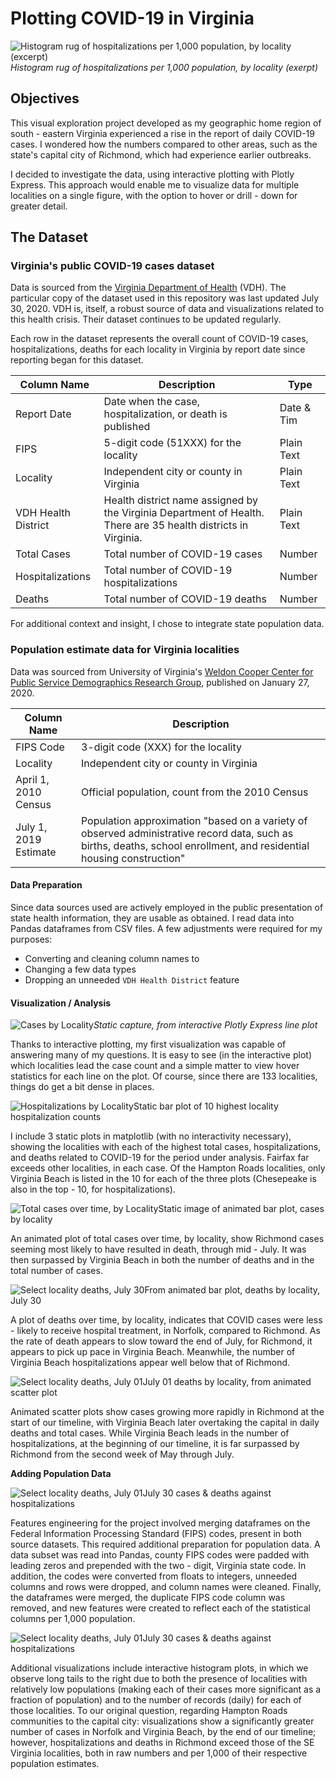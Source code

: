 # Plotting COVID-19 in Virginia

![Histogram rug of hospitalizations per 1,000 population, by locality (excerpt)](/images/histogram-rug.png)_Histogram rug of hospitalizations per 1,000 population, by locality (exerpt)_

## Objectives
This visual exploration project developed as my geographic home region of south - eastern Virginia experienced a rise in the report of daily COVID-19 cases. I wondered how the numbers compared to other areas, such as the state's capital city of Richmond, which had experience earlier outbreaks.

I decided to investigate the data, using interactive plotting with Plotly Express. This approach would enable me to visualize data for multiple localities on a single figure, with the option to hover or drill - down for greater detail.

## The Dataset
### Virginia's public COVID-19 cases dataset

Data is sourced from the [Virginia Department of Health](https://www.vdh.virginia.gov/coronavirus/) (VDH). The particular copy of the dataset used in this repository was last updated July 30, 2020. VDH is, itself, a robust source of data and visualizations related to this health crisis. Their dataset continues to be updated regularly.

Each row in the dataset represents the overall count of COVID-19 cases, hospitalizations, deaths for each locality in Virginia by report date since reporting began for this dataset.

Column Name |	Description	| Type
--- | --- | ---
Report Date |	Date when the case, hospitalization, or death is published |	Date & Tim
FIPS |	5-digit code (51XXX) for the locality |	Plain Text
Locality |	Independent city or county in Virginia |	Plain Text
VDH Health District |	Health district name assigned by the Virginia Department of Health. There are 35 health districts in Virginia. |	Plain Text
Total Cases |	Total number of COVID-19 cases |	Number
Hospitalizations |	Total number of COVID-19 hospitalizations |	Number
Deaths |	Total number of COVID-19 deaths |	Number

For additional context and insight, I chose to integrate state population data.

### Population estimate data for Virginia localities

Data was sourced from University of Virginia's [Weldon Cooper Center for Public Service Demographics Research Group](https://demographics.coopercenter.org/virginia-population-estimates), published  on January 27, 2020.

Column Name |	Description
--- | ---
FIPS Code |	3-digit code (XXX) for the locality 	 	
Locality | Independent city or county in Virginia
April 1, 2010 Census| Official population, count from the 2010 Census
July 1, 2019 Estimate | Population approximation "based on a variety of observed administrative record data, such as births, deaths, school enrollment, and residential housing construction"

#### Data Preparation

Since data sources used are actively employed in the public presentation of state health information, they are usable as obtained. I read data into Pandas dataframes from CSV files. A few adjustments were required for my purposes:
* Converting and cleaning column names to
* Changing a few data types
* Dropping an unneeded `VDH Health District` feature

#### Visualization / Analysis

![Cases by Locality](/images/va-viz.png)_Static capture, from interactive Plotly Express line plot_

Thanks to interactive plotting, my first visualization was capable of answering many of my questions. It is easy to see (in the interactive plot) which localities lead the case count and a simple matter to view hover statistics for each line on the plot. Of course, since there are 133 localities, things do get a bit dense in places.

![Hospitalizations by Locality](/images/static-hosp.png)Static bar plot of 10  highest locality hospitalization counts



I include 3 static plots in matplotlib (with no interactivity necessary), showing the localities with each of the highest total cases, hospitalizations, and deaths related to COVID-19 for the period under analysis. Fairfax far exceeds other localities, in each case. Of the Hampton Roads localities, only Virginia Beach is listed in the 10 for each of the three plots (Chesepeake is also in the top - 10, for hospitalizations).

![Total cases over time, by Locality](/images/july-01-total-cases-bar.png)Static image of animated bar plot, cases by locality


An animated plot of total cases over time, by locality, show Richmond cases seeming most likely to have resulted in death, through mid - July. It was then surpassed by Virginia Beach in both the number of deaths and in the total number of cases.

![Select locality deaths, July 30](/images/july-30-deaths-bar.png)From animated bar plot, deaths by locality, July 30



A plot of deaths over time, by locality, indicates that COVID cases were less - likely to receive hospital treatment, in Norfolk, compared to Richmond. As the rate of death appears to slow toward the end of July, for Richmond, it appears to pick up pace in Virginia Beach. Meanwhile, the number of Virginia Beach hospitalizations appear well below that of Richmond.

![Select locality deaths, July 01](/images/july-01-scatter.png)July 01 deaths by locality, from animated scatter plot


Animated scatter plots show cases growing more rapidly in Richmond at the start of our timeline, with Virginia Beach later overtaking the capital in daily deaths and total cases. While Virginia Beach leads in the number of hospitalizations, at the beginning of our timeline, it is far surpassed by Richmond from the second week of May through July.

__Adding Population Data__

![Select locality deaths, July 01](/images/july-30-scatter-1k.png)July 30 cases & deaths against hospitalizations

Features engineering for the project involved merging dataframes on the Federal Information Processing Standard (FIPS) codes, present in both source datasets. This required additional preparation for population data. A data subset was read into Pandas, county FIPS codes were padded with leading zeros and prepended with the two - digit, Virginia state code. In addition, the codes were converted from floats to integers, unneeded columns and rows were dropped, and column names were cleaned. Finally, the dataframes were merged, the duplicate FIPS code column was removed, and new features were created to reflect each of the statistical columns per 1,000 population.

![Select locality deaths, July 01](/images/july-30-scatter-1k.png)July 30 cases & deaths against hospitalizations

Additional visualizations include interactive histogram plots, in which we observe long tails to the right due to both the presence of localities with relatively low populations (making each of their cases more significant as a fraction of population) and to the number of records (daily) for each of those localities. To our original question, regarding Hampton Roads communities to the capital city: visualizations show a significantly greater number of cases in Norfolk and Virginia Beach, by the end of our timeline; however, hospitalizations and deaths in Richmond exceed those of the SE Virginia localities, both in raw numbers and per 1,000 of their respective population estimates.
